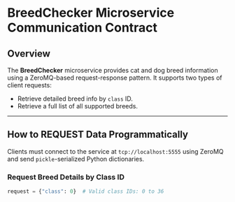 # BreedChecker Microservice Communication Contract

## Overview
The **BreedChecker** microservice provides cat and dog breed information using a ZeroMQ-based request-response pattern. It supports two types of client requests:

- Retrieve detailed breed info by `class` ID.
- Retrieve a full list of all supported breeds.

---

## How to REQUEST Data Programmatically

Clients must connect to the service at `tcp://localhost:5555` using ZeroMQ and send `pickle`-serialized Python dictionaries.

### Request Breed Details by Class ID
```python
request = {"class": 0}  # Valid class IDs: 0 to 36

